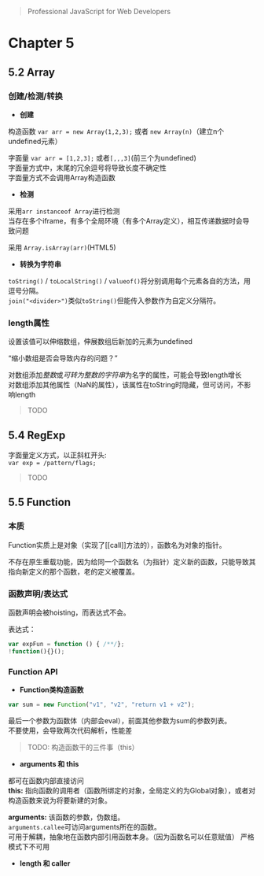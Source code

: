 >Professional JavaScript for Web Developers

# Chapter 5

## 5.2 Array
### 创建/检测/转换
- **创建**  

构造函数 `var arr = new Array(1,2,3);` 或者 `new Array(n)`（建立n个undefined元素）  

字面量 `var arr = [1,2,3];` 或者`[,,,3]`(前三个为undefined)  
<w>字面量方式中，末尾的冗余逗号将导致长度不确定性</w>  
<w>字面量方式不会调用Array构造函数</w>

- **检测**

采用`arr instanceof Array`进行检测  
<w>当存在多个iframe，有多个全局环境（有多个Array定义），相互传递数据时会导致问题</w>  

采用 `Array.isArray(arr)`(HTML5)  

- **转换为字符串**

`toString()` / `toLocalString()` / `valueof()`将分别调用每个元素各自的方法，用逗号分隔。  
`join("<divider>")`类似`toString()`但能传入参数作为自定义分隔符。

### length属性
设置该值可以伸缩数组，伸展数组后新加的元素为undefined  

<q>缩小数组是否会导致内存的问题？</q>

对数组添加*整数*或*可转为整数的字符串*为名字的属性，可能会导致length增长  
对数组添加其他属性（NaN的属性），该属性在toString时隐藏，但可访问，不影响length

>TODO


## 5.4 RegExp  
字面量定义方式，以正斜杠开头:  
`var exp = /pattern/flags;`

>TODO

## 5.5 Function
### 本质
Function实质上是对象（实现了[[call]]方法的），函数名为对象的指针。  

不存在原生重载功能，因为给同一个函数名（为指针）定义新的函数，只能导致其指向新定义的那个函数，老的定义被覆盖。  

### 函数声明/表达式
函数声明会被hoisting，而表达式不会。

表达式：
```JavaScript
var expFun = function () { /**/};
!function(){}();
```

### Function API
- **Function类构造函数**  

```JavaScript
var sum = new Function("v1", "v2", "return v1 + v2");
```
最后一个参数为函数体（内部会eval），前面其他参数为sum的参数列表。  
<dont>不要使用，会导致两次代码解析，性能差</dont>  

> TODO: 构造函数干的三件事（this）

- **arguments 和 this**

都可在函数内部直接访问  
**this:** 指向函数的调用者（函数所绑定的对象，全局定义的为Global对象），或者对构造函数来说为将要新建的对象。  

**arguments:** 该函数的参数，伪数组。  
`arguments.callee`可访问arguments所在的函数。  
<do>可用于解耦，抽象地在函数内部引用函数本身。（因为函数名可以任意赋值）</do>  <w class="use-strict">严格模式下不可用</w>  

- **length 和 caller**
